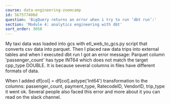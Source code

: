 ```yaml
---
course: data-engineering-zoomcamp
id: 5b7577406d
question: 'BigQuery returns an error when i try to run ‘dbt run’:'
section: 'Module 4: analytics engineering with dbt'
sort_order: 3050
---
```


My taxi data was loaded into gcs with etl_web_to_gcs.py script that converts csv data into parquet. Then I placed raw data trips into external tables and when I executed dbt run I got an error message: Parquet column 'passenger_count' has type INT64 which does not match the target cpp_type DOUBLE. It is because several columns in files have different formats of data.

When I added df[col] = df[col].astype('Int64') transformation to the columns: passenger_count, payment_type, RatecodeID, VendorID, trip_type it went ok. Several people also faced this error and more about it you can read on the slack channel.

